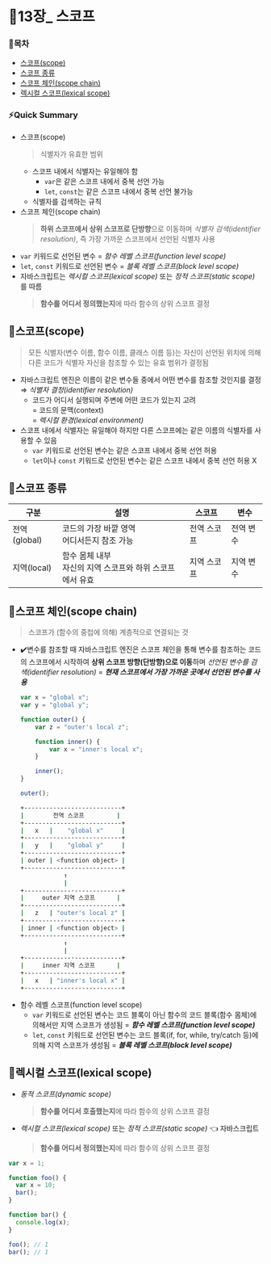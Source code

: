 # 📒13장_ 스코프
### 📑목차
- [스코프(scope)](#스코프scope)
- [스코프 종류](#스코프-종류)
- [스코프 체인(scope chain)](#스코프-체인scope-chain)
- [렉시컬 스코프(lexical scope)](#렉시컬-스코프lexical-scope)

### ⚡Quick Summary
- 스코프(scope)
    > 식별자가 유효한 범위
    - 스코프 내에서 식별자는 유일해야 함
        - `var`은 같은 스코프 내에서 중복 선언 가능
        - `let`, `const`는 같은 스코프 내에서 중복 선언 불가능
    - 식별자를 검색하는 규칙
- 스코프 체인(scope chain)
    > **하위 스코프에서 상위 스코프로 단방향**으로 이동하며 *식별자 검색(identifier resolution)*, 즉 가장 가까운 스코프에서 선언된 식별자 사용
- `var` 키워드로 선언된 변수 = *함수 레벨 스코프(function level scope)*
- `let`, `const` 키워드로 선언된 변수 = *블록 레벨 스코프(block level scope)*
- 자바스크립트는 *렉시컬 스코프(lexical scope)* 또는 *정적 스코프(static scope)* 를 따름
    > **함수를 어디서 정의했는지**에 따라 함수의 상위 스코프 결정

## 📌스코프(scope)
> 모든 식별자(변수 이름, 함수 이름, 클래스 이름 등)는 자신이 선언된 위치에 의해 다른 코드가 식별자 자신을 참조할 수 있는 유효 범위가 결정됨
- 자바스크립트 엔진은 이름이 같은 변수들 중에서 어떤 변수를 참조할 것인지를 결정<br>⇒ *식별자 결정(identifier resolution)*
    - 코드가 어디서 실행되며 주변에 어떤 코드가 있는지 고려<br>= 코드의 문맥(context)<br>= *렉시컬 환경(lexical environment)*
- 스코프 내에서 식별자는 유일해야 하지만 다른 스코프에는 같은 이름의 식별자를 사용할 수 있음
    - `var` 키워드로 선언된 변수는 같은 스코프 내에서 중복 선언 허용
    - `let`이나 `const` 키워드로 선언된 변수는 같은 스코프 내에서 중복 선언 허용 X
## 📌스코프 종류
|구분|설명|스코프|변수|
|--|--|--|--|
|전역(global)|코드의 가장 바깥 영역<br>어디서든지 참조 가능|전역 스코프|전역 변수|
|지역(local)|함수 몸체 내부<br>자신의 지역 스코프와 하위 스코프에서 유효|지역 스코프|지역 변수|

## 📌스코프 체인(scope chain)
> 스코프가 (함수의 중첩에 의해) 계층적으로 연결되는 것
- ✔️변수를 참조할 때 자바스크립트 엔진은 스코프 체인을 통해 변수를 참조하는 코드의 스코프에서 시작하여 **상위 스코프 방향(단방향)으로 이동**하며 *선언된 변수를 검색(identifier resolution)* = ***현재 스코프에서 가장 가까운 곳에서 선언된 변수를 사용***
    ```jsx
    var x = "global x";
    var y = "global y";

    function outer() {
        var z = "outer's local z";

        function inner() {
            var x = "inner's local x";
        }

        inner();
    }

    outer();
    ```
    ```bash
    +---------------------------+
    |        전역 스코프         |
    +---------------------------+
    |   x   |    "global x"     |
    +---------------------------+
    |   y   |    "global y"     |
    +---------------------------+
    | outer | <function object> |
    +---------------------------+
                ↑
                |
    +-------------·-------------+
    |     outer 지역 스코프      |
    +---------------------------+
    |   z   | "outer's local z" |
    +---------------------------+
    | inner | <function object> |
    +---------------------------+
                ↑
                |
    +-------------·-------------+
    |     inner 지역 스코프      |
    +---------------------------+
    |   x   | "inner's local x" |
    +---------------------------+
    ```
- 함수 레벨 스코프(function level scope)
    - `var` 키워드로 선언된 변수는 코드 블록이 아닌 함수의 코드 블록(함수 몸체)에 의해서만 지역 스코프가 생성됨 = ***함수 레벨 스코프(function level scope)***
    - `let`, `const` 키워드로 선언된 변수는 코드 블록(if, for, while, try/catch 등)에 의해 지역 스코프가 생성됨 = ***블록 레벨 스코프(block level scope)***

## 📌렉시컬 스코프(lexical scope)
- *동적 스코프(dynamic scope)*
    > **함수를 어디서 호출했는지**에 따라 함수의 상위 스코프 결정
- *렉시컬 스코프(lexical scope)* 또는 *정적 스코프(static scope)* 👈 자바스크립트
    > **함수를 어디서 정의했는지**에 따라 함수의 상위 스코프 결정
```jsx
var x = 1;

function foo() {
  var x = 10;
  bar();
}

function bar() {
  console.log(x);
}

foo(); // 1
bar(); // 1
```